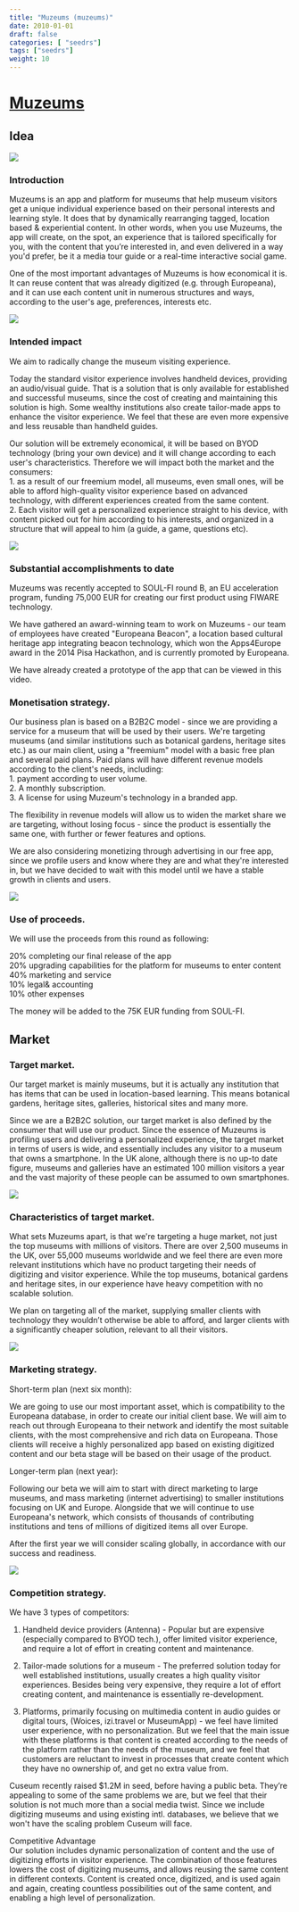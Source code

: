 ```yaml
---
title: "Muzeums (muzeums)"
date: 2010-01-01
draft: false
categories: [ "seedrs"]
tags: ["seedrs"]
weight: 10
---
```


# [Muzeums](https://www.seedrs.com/muzeums)

## Idea

![](/img/seedrs/uploads/startup/section_image/image/5637/5uenpzrcyjkgtlrxr2ty8lhjms6rwtp/Screen_02.png?rect=0%2C0%2C1594%2C1024&w=600&fit=clip&s=6251372ed612a53307c2239954116e8c)

### Introduction

Muzeums is an app and platform for museums that help museum visitors get a unique individual experience based on their personal interests and learning style. It does that by dynamically rearranging tagged, location based &amp; experiential content. In other words, when you use Muzeums, the app will create, on the spot, an experience that is tailored specifically for you,­ with the content that you’re interested in, and even delivered in a way you'd prefer, be it a media tour guide or a real-­time interactive social game.

One of the most important advantages of Muzeums is how economical it is. It can reuse content that was already digitized (e.g. through Europeana), and it can use each content unit in numerous structures and ways, according to the user's age, preferences, interests etc.

![](/img/seedrs/uploads/startup/section_image/image/5700/bdwpt8p0mqz3rlbdb2inbko97hke9ey/posters-seedrs-07__1_.png?rect=0%2C0%2C498%2C683&w=600&fit=clip&s=7950b63be7146738a4380861aea4fd7f)

### Intended impact

We aim to radically change the museum visiting experience.

Today the standard visitor experience involves handheld devices, providing an audio/visual guide. That is a solution that is only available for established and successful museums, since the cost of creating and maintaining this solution is high. Some wealthy institutions also create tailor-made apps to enhance the visitor experience. We feel that these are even more expensive and less reusable than handheld guides.

Our solution will be extremely economical, it will be based on BYOD technology (bring your own device) and it will change according to each user's characteristics. Therefore we will impact both the market and the consumers: <br>1. as a result of our freemium model, all museums, even small ones, will be able to afford high-quality visitor experience based on advanced technology, with different experiences created from the same content. <br>2. Each visitor will get a personalized experience straight to his device, with content picked out for him according to his interests, and organized in a structure that will appeal to him (a guide, a game, questions etc).

![](/img/seedrs/uploads/startup/section_image/image/5701/9szgwofoxbl4km7ix3of74haqiu2jqm/definition2.png?rect=0%2C0%2C3720%2C2033&w=600&fit=clip&s=6f168116594c5d7458a15596d828d46a)

### Substantial accomplishments to date

Muzeums was recently accepted to SOUL-FI round B, an EU acceleration program, funding 75,000 EUR for creating our first product using FIWARE technology.

We have gathered an award-winning team to work on Muzeums - our team of employees have created "Europeana Beacon", a location based cultural heritage app integrating beacon technology, which won the Apps4Europe award in the 2014 Pisa Hackathon, and is currently promoted by Europeana.

We have already created a prototype of the app that can be viewed in this video.

### Monetisation strategy.

Our business plan is based on a B2B2C model - since we are providing a service for a museum that will be used by their users. We're targeting museums (and similar institutions such as botanical gardens, heritage sites etc.) as our main client, using a "freemium" model with a basic free plan and several paid plans. Paid plans will have different revenue models according to the client's needs, including: <br>1. payment according to user volume. <br>2. A monthly subscription. <br>3. A license for using Muzeum's technology in a branded app.

The flexibility in revenue models will allow us to widen the market share we are targeting, without losing focus - since the product is essentially the same one, with further or fewer features and options.

We are also considering monetizing through advertising in our free app, since we profile users and know where they are and what they're interested in, but we have decided to wait with this model until we have a stable growth in clients and users.

![](/img/seedrs/uploads/startup/section_image/image/5697/22n8pqjke6myhqprhax8eobwgv85u8t/screenshots.png?rect=0%2C13%2C498%2C300&w=600&fit=clip&s=70e8adbdca3386f08c678a58effd67f6)

### Use of proceeds.

We will use the proceeds from this round as following:

20% completing our final release of the app <br>20% upgrading capabilities for the platform for museums to enter content <br>40% marketing and service <br>10% legal&amp; accounting <br>10% other expenses

The money will be added to the 75K EUR funding from SOUL-FI.

## Market

### Target market.

Our target market is mainly museums, but it is actually any institution that has items that can be used in location-based learning. This means botanical gardens, heritage sites, galleries, historical sites and many more.

Since we are a B2B2C solution, our target market is also defined by the consumer that will use our product. Since the essence of Muzeums is profiling users and delivering a personalized experience, the target market in terms of users is wide, and essentially includes any visitor to a museum that owns a smartphone. In the UK alone, although there is no up-to date figure, museums and galleries have an estimated 100 million visitors a year and the vast majority of these people can be assumed to own smartphones.

![](https://seedrs.imgix.net/uploads/startup/section_image/image/5639/20jfsbhba7ppzzphbr51rf029g3vcew/seedrs-market.png?rect=0%2C0%2C497%2C283&w=600&fit=clip&s=8a9dd2432dc1ac3232aca3c4b728b3cd)

### Characteristics of target market.

What sets Muzeums apart, is that we're targeting a huge market, not just the top museums with millions of visitors. There are over 2,500 museums in the UK, over 55,000 museums worldwide and we feel there are even more relevant institutions which have no product targeting their needs of digitizing and visitor experience. While the top museums, botanical gardens and heritage sites, in our experience have heavy competition with no scalable solution.

We plan on targeting all of the market, supplying smaller clients with technology they wouldn’t otherwise be able to afford, and larger clients with a significantly cheaper solution, relevant to all their visitors.

![](https://seedrs.imgix.net/uploads/startup/section_image/image/5698/hwu6j1e8q7h7u8z48miwsiw14za0xj7/seedrs-personalizing.png?rect=0%2C0%2C497%2C188&w=600&fit=clip&s=9611614c02e41498d099376b7abe9de5)

### Marketing strategy.

Short-term plan (next six month):

We are going to use our most important asset, which is compatibility to the Europeana database, in order to create our initial client base. We will aim to reach out through Europeana to their network and identify the most suitable clients, with the most comprehensive and rich data on Europeana. Those clients will receive a highly personalized app based on existing digitized content and our beta stage will be based on their usage of the product.

Longer-term plan (next year):

Following our beta we will aim to start with direct marketing to large museums, and mass marketing (internet advertising) to smaller institutions focusing on UK and Europe. Alongside that we will continue to use Europeana's network, which consists of thousands of contributing institutions and tens of millions of digitized items all over Europe.

After the first year we will consider scaling globally, in accordance with our success and readiness.

![](https://seedrs.imgix.net/uploads/startup/section_image/image/5699/s7wa6ou2lgeg822riu7lohvfbdtl45i/Screen_03.png?rect=0%2C0%2C1600%2C1024&w=600&fit=clip&s=94a25c353e507d40f5a1affb0be5415d)

### Competition strategy.

We have 3 types of competitors:

1. Handheld device providers (Antenna) ­- Popular but are expensive (especially compared to BYOD tech.), offer limited visitor experience, and require a lot of effort in creating content and maintenance.

2. Tailor-made solutions for a museum - The preferred solution today for well established institutions, usually creates a high quality visitor experiences. Besides being very expensive, they require a lot of effort creating content, and maintenance is essentially re-­development.

3. Platforms, primarily focusing on multimedia content in audio guides or digital tours, (Woices, izi.travel or MuseumApp) -­ we feel have limited user experience, with no personalization. But we feel that the main issue with these platforms is that content is created according to the needs of the platform rather than the needs of the museum, and we feel that customers are reluctant to invest in processes that create content which they have no ownership of, and get no extra value from.

Cuseum recently raised $1.2M in seed, before having a public beta. They’re appealing to some of the same problems we are, but we feel that their solution is not much more than a social media twist. Since we include digitizing museums and using existing intl. databases, we believe that we won't have the scaling problem Cuseum will face.

Competitive Advantage <br>Our solution includes dynamic personalization of content and the use of digitizing efforts in visitor experience. The combination of those features lowers the cost of digitizing museums​, and allows reusing the same content in different contexts​. Content is created once, digitized, and is used again and again, creating countless possibilities out of the same content​, and enabling a high level of personalization​.

